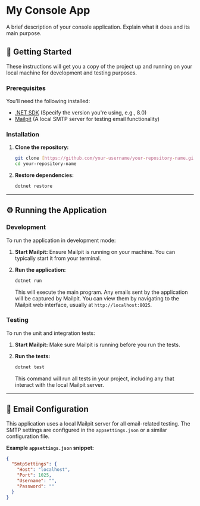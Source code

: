 # My Console App

A brief description of your console application. Explain what it does and its main purpose.

## 🚀 Getting Started

These instructions will get you a copy of the project up and running on your local machine for development and testing purposes.

### Prerequisites

You'll need the following installed:

* [.NET SDK](https://dotnet.microsoft.com/download) (Specify the version you're using, e.g., 8.0)
* [Mailpit](https://github.com/axllent/mailpit) (A local SMTP server for testing email functionality)

### Installation

1.  **Clone the repository:**
    ```bash
    git clone [https://github.com/your-username/your-repository-name.git](https://github.com/your-username/your-repository-name.git)
    cd your-repository-name
    ```

2.  **Restore dependencies:**
    ```bash
    dotnet restore
    ```

---

## ⚙️ Running the Application

### Development

To run the application in development mode:

1.  **Start Mailpit:**
    Ensure Mailpit is running on your machine. You can typically start it from your terminal.

2.  **Run the application:**
    ```bash
    dotnet run
    ```
    This will execute the main program. Any emails sent by the application will be captured by Mailpit. You can view them by navigating to the Mailpit web interface, usually at `http://localhost:8025`.

### Testing

To run the unit and integration tests:

1.  **Start Mailpit:**
    Make sure Mailpit is running before you run the tests.

2.  **Run the tests:**
    ```bash
    dotnet test
    ```
    This command will run all tests in your project, including any that interact with the local Mailpit server.

---

## 📧 Email Configuration

This application uses a local Mailpit server for all email-related testing. The SMTP settings are configured in the `appsettings.json` or a similar configuration file.

**Example `appsettings.json` snippet:**

```json
{
  "SmtpSettings": {
    "Host": "localhost",
    "Port": 1025,
    "Username": "",
    "Password": ""
  }
}
